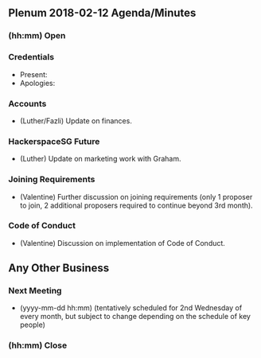 ## Plenum 2018-02-12 Agenda/Minutes

### (hh:mm) Open

### Credentials
- Present:
- Apologies:

### Accounts
- (Luther/Fazli) Update on finances.

### HackerspaceSG Future
- (Luther) Update on marketing work with Graham.

### Joining Requirements
- (Valentine) Further discussion on joining requirements (only 1 proposer to join, 2 additional proposers required to continue beyond 3rd month).

### Code of Conduct
- (Valentine) Discussion on implementation of Code of Conduct.

## Any Other Business

### Next Meeting
- (yyyy-mm-dd hh:mm) (tentatively scheduled for 2nd Wednesday of every month, but subject to change depending on the schedule of key people)

### (hh:mm) Close
